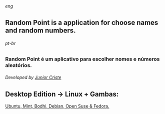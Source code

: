 ###### _eng_
## Random Point is a application for choose names and random numbers.


###### _pt-br_
### Random Point é um aplicativo para escolher nomes e números aleatórios.
###### Developed by <a href="https://www.informaticode.com.br/p/junior-criste.html">Junior Criste</a>

## Desktop Edition -> Linux + Gambas:
<a href="https://github.com/JuniorCriste/RANDOM-POINT">Ubuntu, Mint, Bodhi, Debian, Open Suse & Fedora.</a><br />
